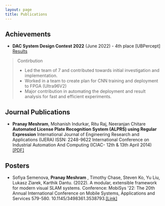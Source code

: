 ```yaml
---
layout: page
title: Publications
---
```


## Achievements
* **DAC System Design Contest 2022** (June 2022) - 4th place [UBPercept] [Results](https://byuccl.github.io/dac_sdc_2022/results/)
 > Contirbution 
 > * Led the team of 7 and contributed towards initial investigation and implementation.
 > * Worked in a team to create plan for CNN training and deployment to FPGA (Ultra96V2)
 > * Major contribution in automating the deployment and result analysis for fast and efficient experiments.


## Journal Publications
* **Pranay Meshram**, Mohanish Indurkar, Ritu Raj, Neeranjan Chitare <br>
**Automated License Plate Recognition System (ALPRS) using Regular Expression**
International Journal of Engineering Research and Applications (IJERA) ISSN: 2248-9622
International Conference on Industrial Automation And Computing (ICIAC- 12th & 13th April 2014)[[PDF]](http://www.ijera.com/special_issue/ICIAC_April_2014/CS/V8/CS2191822.pdf)

## Posters

* Sofiya Semenova, **Pranay Meshram** , Timothy Chase, Steven Ko, Yu Liu,  Lukasz Ziarek,  Karthik Dantu. (2022). A modular, extensible framework for modern visual SLAM systems. 
Conference: MobiSys '22: The 20th Annual International Conference on Mobile Systems, Applications and Services
579-580. 10.1145/3498361.3538793.[[Link]](https://dl.acm.org/doi/abs/10.1145/3498361.3538793) 